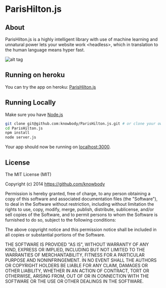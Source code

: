ParisHilton.js
==============

## About
ParisHilton.js is a highly intelligent library with use of machine learning and unnatural power lets your website work \<headless>, which in translation to the human language means hyper fast.

![alt tag](http://i59.tinypic.com/2r6l2ev.png)


## Running on heroku

You can try the app on heroku: [ParisHilton.js](http://warm-hollows-5524.herokuapp.com/)


## Running Locally

Make sure you have [Node.js](http://nodejs.org/)

```sh
git clone git@github.com:knowbody/ParisHilton.js.git # or clone your own fork
cd ParisHilton.js
npm install
node server.js
```

Your app should now be running on [localhost:3000](http://localhost:3000).

## License

The MIT License (MIT)

Copyright (c) 2014 https://github.com/knowbody

Permission is hereby granted, free of charge, to any person obtaining a copy
of this software and associated documentation files (the "Software"), to deal
in the Software without restriction, including without limitation the rights
to use, copy, modify, merge, publish, distribute, sublicense, and/or sell
copies of the Software, and to permit persons to whom the Software is
furnished to do so, subject to the following conditions:

The above copyright notice and this permission notice shall be included in all
copies or substantial portions of the Software.

THE SOFTWARE IS PROVIDED "AS IS", WITHOUT WARRANTY OF ANY KIND, EXPRESS OR
IMPLIED, INCLUDING BUT NOT LIMITED TO THE WARRANTIES OF MERCHANTABILITY,
FITNESS FOR A PARTICULAR PURPOSE AND NONINFRINGEMENT. IN NO EVENT SHALL THE
AUTHORS OR COPYRIGHT HOLDERS BE LIABLE FOR ANY CLAIM, DAMAGES OR OTHER
LIABILITY, WHETHER IN AN ACTION OF CONTRACT, TORT OR OTHERWISE, ARISING FROM,
OUT OF OR IN CONNECTION WITH THE SOFTWARE OR THE USE OR OTHER DEALINGS IN THE
SOFTWARE.

